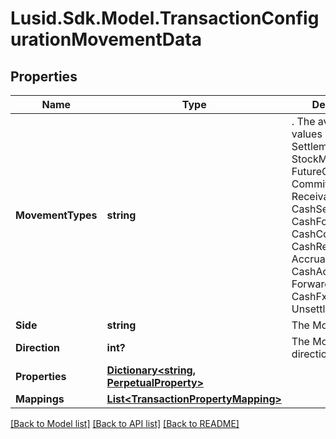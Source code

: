 
# Lusid.Sdk.Model.TransactionConfigurationMovementData

## Properties

Name | Type | Description | Notes
------------ | ------------- | ------------- | -------------
**MovementTypes** | **string** | . The available values are: Settlement, Traded, StockMovement, FutureCash, Commitment, Receivable, CashSettlement, CashForward, CashCommitment, CashReceivable, Accrual, CashAccrual, ForwardFx, CashFxForward, UnsettledCashTypes | 
**Side** | **string** | The Movement Side | 
**Direction** | **int?** | The Movement direction | 
**Properties** | [**Dictionary&lt;string, PerpetualProperty&gt;**](PerpetualProperty.md) |  | [optional] 
**Mappings** | [**List&lt;TransactionPropertyMapping&gt;**](TransactionPropertyMapping.md) |  | [optional] 

[[Back to Model list]](../README.md#documentation-for-models)
[[Back to API list]](../README.md#documentation-for-api-endpoints)
[[Back to README]](../README.md)

